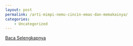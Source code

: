 ```yaml
---
layout: post
permalink: /arti-mimpi-nemu-cincin-emas-dan-memakainya/
categories:
    - Uncategorized
---
```


[Baca Selengkapnya](/02)